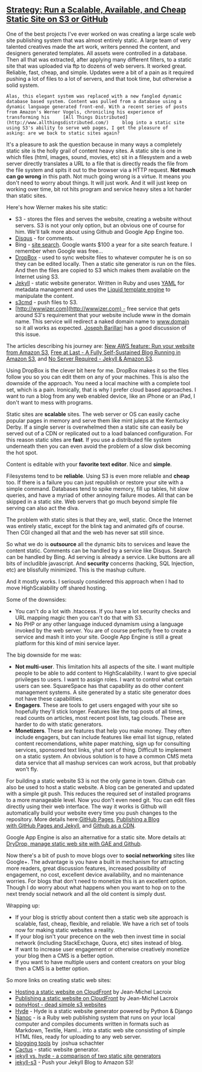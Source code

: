 ## [Strategy: Run a Scalable, Available, and Cheap Static Site on S3 or GitHub](/blog/2011/8/22/strategy-run-a-scalable-available-and-cheap-static-site-on-s.html)

    

    

One of the best projects I've ever worked on was creating a large scale web site publishing system that was almost entirely static. A large team of very talented creatives made the art work, writers penned the content, and designers generated templates. All assets were controlled in a database. Then all that was extracted, after applying many different filters, to a static site that was uploaded via ftp to dozens of web servers. It worked great. Reliable, fast, cheap, and simple. Updates were a bit of a pain as it required pushing a lot of files to a lot of servers, and that took time, but otherwise a solid system.

    Alas, this elegant system was replaced with a new fangled dynamic database based system. Content was pulled from a database using a dynamic language generated front-end. With a recent series of posts from Amazon's Werner Vogels, chronicling his experience of transforming his     [All Things Distributed](http://www.allthingsdistributed.com/)     blog into a static site using S3's ability to serve web pages, I get the pleasure of asking: are we back to static sites again?      

It's a pleasure to ask the question because in many ways a completely static site is the holly grail of content heavy sites. A static site is one in which files (html, images, sound, movies, etc) sit in a filesystem and a web server directly translates a URL to a file that is directly reads the file from the file system and spits it out to the browser via a HTTP request. **Not much can go wrong** in this path. Not much going wrong is a virtue. It means you don't need to worry about things. It will just work. And it will just keep on working over time, bit rot hits program and service heavy sites a lot harder than static sites.

Here's how Werner makes his site static:

*   S3 - stores the files and serves the website, creating a website without servers. S3 is not your only option, but an obvious one of course for him. We'll talk more about using Github and Google App Engine too.
*   [Disqus](http://disqus.com/) - for comments. 
*   Bing - [site search](http://www.orangetreeweb.com/articles/installing-bing-site-search.html). Google wants $100 a year for a site search feature. I remember when Google was free...
*   [DropBox](http://www.google.com/url?sa=t&source=web&cd=1&ved=0CCcQFjAA&url=http%3A%2F%2Fwww.dropbox.com%2F&ei=CfBRTvHINLDUiALTrdiHAQ&usg=AFQjCNGLRmWLy_c8ebbz09BgsukcLpmnwQ&sig2=m9cVWrbTNKXcHuxN6HRXoQ) - used to sync website files to whatever computer he is on so they can be edited locally. Then a static site generator is run on the files. And then the files are copied to S3 which makes them available on the Internet using S3.
*   [Jekyll](http://jekyllrb.com/) - static website generator. Written in Ruby and uses [YAML](http://yaml.org/) for metadata management and uses the [Liquid template engine](http://www.liquidmarkup.org/) to manipulate the content.
*   [s3cmd](http://s3tools.org/s3tools) - push files to S3.
*   [http://wwwizer.com](http://wwwizer.com) - free service that gets around S3's requirement that your website include www in the domain name. This service will redirect a naked domain name to www.domain so it all works as expected. [Joseph Barillari](http://jbarillari.blogspot.com/2011/02/why-you-cant-run-your-website-from.html) has a good discussion of this issue.

The articles describing his journey are: [New AWS feature: Run your website from Amazon S3](http://www.allthingsdistributed.com/2011/02/website_amazon_s3.html), [Free at Last - A Fully Self-Sustained Blog Running in Amazon S3](http://www.allthingsdistributed.com/2011/02/weblog_in_amazon_s3.html), and [No Server Required - Jekyll & Amazon S3](http://www.allthingsdistributed.com/2011/08/Jekyll-amazon-s3.html). 

Using DropBox is the clever bit here for me. DropBox makes it so the files follow you so you can edit them on any of your machines. This is also the downside of the approach. You need a local machine with a complete tool set, which is a pain. Ironically, that is why I prefer cloud based approaches. I want to run a blog from any web enabled device, like an iPhone or an iPad, I don't want to mess with programs.

Static sites are **scalable** sites. The web server or OS can easily cache popular pages in memory and serve them like mint juleps at the Kentucky Derby. If a single server is overwhelmed then a static site can easily be served out of a CDN or replicated out to a load balanced configuration. For this reason static sites are **fast**. If you use a distributed file system underneath then you can even avoid the problem of a slow disk becoming the hot spot.

Content is editable with your **favorite text editor**. Nice and **simple**.

Filesystems tend to be **reliable**. Using S3 is even more reliable and **cheap** too. If there is a failure you can just republish or restore your site with a simple command. Databases tend to spike memory, fill up tables, hit slow queries, and have a myriad of other annoying failure modes. All that can be skipped in a static site. Web servers that go much beyond simple file serving can also act the diva.

The problem with static sites is that they are, well, static. Once the Internet was entirely static, except for the blink tag and animated gifs of course. Then CGI changed all that and the web has never sat still since. 

So what we do is **outsource** all the dynamic bits to services and leave the content static. Comments can be handled by a service like Disqus. Search can be handled by Bing. Ad serving is already a service. Like buttons are all bits of includible javascript. And **security** concerns (hacking, SQL Injection, etc) are blissfully minimized. This is the mashup culture. 

And it mostly works. I seriously considered this approach when I had to move HighScalability off shared hosting.

Some of the downsides: 

*   You can't do a lot with .htaccess. If you have a lot security checks and URL mapping magic then you can't do that with S3.
*   No PHP or any other language induced dynamism using a language invoked by the web server. You are of course perfectly free to create a service and mash it into your site. Google App Engine is still a great platform for this kind of mini service layer.

The big downside for me was:

*   **Not multi-user**. This limitation hits all aspects of the site. I want multiple people to be able to add content to HighScalability. I want to give special privileges to users. I want to assign roles. I want to control what certain users can see. SquareSpace has that capability as do other content management systems. A site generated by a static site generator does not have these capabilities.
*   **Engagers**. These are tools to get users engaged with your site so hopefully they'll stick longer. Features like the top posts of all times, read counts on articles, most recent post lists, tag clouds. These are harder to do with static generators.
*   **Monetizers**. These are features that help you make money. They often include engagers, but can include features like email list signup, related content recomendations, white paper matching, sign up for consulting services, sponsored text links, yhat sort of thing. Difficult to implement on a static system. An obvious solution is to have a common CMS meta data service that all mashup services can work across, but that probably won't fly.

For building a static website S3 is not the only game in town. Github can also be used to host a static website. A blog can be generated and updated with a simple git push. This reduces the required set of installed programs to a more manageable level. Now you don't even need git. You can edit files directly using their web interface. The way it works is Github will automatically build your website every time you push changes to the repository. More details here:[GitHub Pages](http://pages.github.com/), [Publishing a Blog with GitHub Pages and Jekyll](http://blog.envylabs.com/2009/08/publishing-a-blog-with-github-pages-and-jekyll/), and [Github as a CDN](http://code.lancepollard.com/posts/github-as-a-cdn/).

Google App Engine is also an alternative for a static site. More details at: [DryDrop, manage static web site with GAE and Github](http://openalexandria.com/2010/08/drydrop-manage-static-web-site-with-gae-and-github/).

Now there's a bit of push to move blogs over to **social networking** sites like Google+. The advantage is you have a built in mechanism for attracting more readers, great discussion features, increased possibility of engagement, no cost, excellent device availability, and no maintenance worries. For blogs that don't need to monetize this is an excellent option. Though I do worry about what happens when you want to hop on to the next trendy social network and all the old content is simply dust.

Wrapping up:

*   If your blog is strictly about content then a static web site approach is scalable, fast, cheap, flexible, and reliable. We have a rich set of tools now for making static websites a reality.
*   If your blog isn't your precence on the web then invest time in social network (including StackExchage, Quora, etc) sites instead of blog.
*   If want to increase user engagement or otherwise creatively monetize your blog then a CMS is a better option. 
*   If you want to have multiple users and content creators on your blog then a CMS is a better option.

So more links on creating static web sites:

*   [Hosting a static website on CloudFront](http://jmlacroix.com/archives/cloudfront-hosting.html) by Jean-Michel Lacroix
*   [Publishing a static website on CloudFront](http://jmlacroix.com/archives/cloudfront-publishing.html) by Jean-Michel Lacroix
*   [ponyHost - dead simple s3 websites](http://ponyho.st/)
*   [Hyde](http://ringce.com/hyde) - Hyde is a static website generator powered by Python & Django
*   [Nanoc](http://nanoc.stoneship.org/) - is a Ruby web publishing system that runs on your local computer and compiles documents written in formats such as Markdown, Textile, Haml… into a static web site consisting of simple HTML files, ready for uploading to any web server.
*   [blogging tools](http://joshua.schachter.org/2009/12/blogging-tools.html) by  joshua schachter
*   [Cactus](https://github.com/koenbok/Cactus) - static website generator. 
*   [jekyll vs. hyde - a comparison of two static site generators](http://www.reddit.com/r/programming/comments/hcxvc/jekyll_vs_hyde_a_comparison_of_two_static_site/)
*   [jekyll-s3]( https://github.com/versapay/jekyll-s3) - Push your Jekyll Blog to Amazon S3!

    